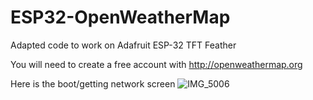 # ESP32-OpenWeatherMap
Adapted code to work on Adafruit ESP-32 TFT Feather

You will need to create a free account with http://openweathermap.org

Here is the boot/getting network screen
![IMG_5006](https://user-images.githubusercontent.com/5065324/214889789-c2e5ef10-6926-4187-a55f-7b8c60b3c18b.jpeg)


